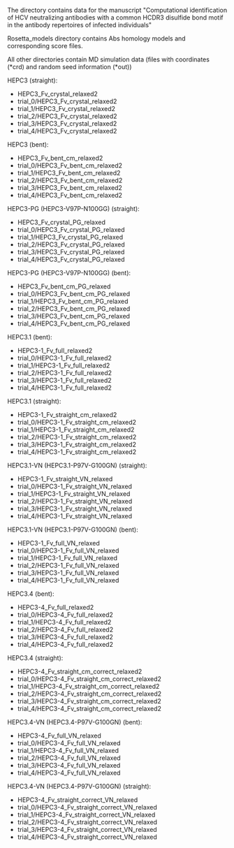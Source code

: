 The directory contains data for the manuscript 
"Computational identification of HCV neutralizing antibodies with a common HCDR3 disulfide bond motif in the antibody repertoires of infected individuals"

Rosetta_models directory contains Abs homology models and corresponding score files. 

All other directories contain MD simulation data (files with coordinates (*crd) and random seed information (*out))

HEPC3 (straight):
- HEPC3_Fv_crystal_relaxed2
- trial_0/HEPC3_Fv_crystal_relaxed2
- trial_1/HEPC3_Fv_crystal_relaxed2
- trial_2/HEPC3_Fv_crystal_relaxed2
- trial_3/HEPC3_Fv_crystal_relaxed2
- trial_4/HEPC3_Fv_crystal_relaxed2

HEPC3 (bent):
- HEPC3_Fv_bent_cm_relaxed2
- trial_0/HEPC3_Fv_bent_cm_relaxed2
- trial_1/HEPC3_Fv_bent_cm_relaxed2
- trial_2/HEPC3_Fv_bent_cm_relaxed2
- trial_3/HEPC3_Fv_bent_cm_relaxed2
- trial_4/HEPC3_Fv_bent_cm_relaxed2

HEPC3-PG (HEPC3-V97P-N100GG) (straight):
- HEPC3_Fv_crystal_PG_relaxed
- trial_0/HEPC3_Fv_crystal_PG_relaxed
- trial_1/HEPC3_Fv_crystal_PG_relaxed
- trial_2/HEPC3_Fv_crystal_PG_relaxed
- trial_3/HEPC3_Fv_crystal_PG_relaxed
- trial_4/HEPC3_Fv_crystal_PG_relaxed

HEPC3-PG (HEPC3-V97P-N100GG) (bent):
- HEPC3_Fv_bent_cm_PG_relaxed
- trial_0/HEPC3_Fv_bent_cm_PG_relaxed
- trial_1/HEPC3_Fv_bent_cm_PG_relaxed
- trial_2/HEPC3_Fv_bent_cm_PG_relaxed
- trial_3/HEPC3_Fv_bent_cm_PG_relaxed
- trial_4/HEPC3_Fv_bent_cm_PG_relaxed

HEPC3.1 (bent):
- HEPC3-1_Fv_full_relaxed2
- trial_0/HEPC3-1_Fv_full_relaxed2
- trial_1/HEPC3-1_Fv_full_relaxed2
- trial_2/HEPC3-1_Fv_full_relaxed2
- trial_3/HEPC3-1_Fv_full_relaxed2
- trial_4/HEPC3-1_Fv_full_relaxed2

HEPC3.1 (straight):
- HEPC3-1_Fv_straight_cm_relaxed2
- trial_0/HEPC3-1_Fv_straight_cm_relaxed2
- trial_1/HEPC3-1_Fv_straight_cm_relaxed2
- trial_2/HEPC3-1_Fv_straight_cm_relaxed2
- trial_3/HEPC3-1_Fv_straight_cm_relaxed2
- trial_4/HEPC3-1_Fv_straight_cm_relaxed2

HEPC3.1-VN (HEPC3.1-P97V-G100GN) (straight):
- HEPC3-1_Fv_straight_VN_relaxed
- trial_0/HEPC3-1_Fv_straight_VN_relaxed
- trial_1/HEPC3-1_Fv_straight_VN_relaxed
- trial_2/HEPC3-1_Fv_straight_VN_relaxed
- trial_3/HEPC3-1_Fv_straight_VN_relaxed
- trial_4/HEPC3-1_Fv_straight_VN_relaxed

HEPC3.1-VN (HEPC3.1-P97V-G100GN) (bent):
- HEPC3-1_Fv_full_VN_relaxed
- trial_0/HEPC3-1_Fv_full_VN_relaxed
- trial_1/HEPC3-1_Fv_full_VN_relaxed
- trial_2/HEPC3-1_Fv_full_VN_relaxed
- trial_3/HEPC3-1_Fv_full_VN_relaxed
- trial_4/HEPC3-1_Fv_full_VN_relaxed

HEPC3.4 (bent):
- HEPC3-4_Fv_full_relaxed2
- trial_0/HEPC3-4_Fv_full_relaxed2
- trial_1/HEPC3-4_Fv_full_relaxed2
- trial_2/HEPC3-4_Fv_full_relaxed2
- trial_3/HEPC3-4_Fv_full_relaxed2
- trial_4/HEPC3-4_Fv_full_relaxed2

HEPC3.4 (straight):
- HEPC3-4_Fv_straight_cm_correct_relaxed2
- trial_0/HEPC3-4_Fv_straight_cm_correct_relaxed2
- trial_1/HEPC3-4_Fv_straight_cm_correct_relaxed2
- trial_2/HEPC3-4_Fv_straight_cm_correct_relaxed2
- trial_3/HEPC3-4_Fv_straight_cm_correct_relaxed2
- trial_4/HEPC3-4_Fv_straight_cm_correct_relaxed2

HEPC3.4-VN (HEPC3.4-P97V-G100GN) (bent):
- HEPC3-4_Fv_full_VN_relaxed
- trial_0/HEPC3-4_Fv_full_VN_relaxed
- trial_1/HEPC3-4_Fv_full_VN_relaxed
- trial_2/HEPC3-4_Fv_full_VN_relaxed
- trial_3/HEPC3-4_Fv_full_VN_relaxed
- trial_4/HEPC3-4_Fv_full_VN_relaxed

HEPC3.4-VN (HEPC3.4-P97V-G100GN) (straight):
- HEPC3-4_Fv_straight_correct_VN_relaxed
- trial_0/HEPC3-4_Fv_straight_correct_VN_relaxed
- trial_1/HEPC3-4_Fv_straight_correct_VN_relaxed
- trial_2/HEPC3-4_Fv_straight_correct_VN_relaxed
- trial_3/HEPC3-4_Fv_straight_correct_VN_relaxed
- trial_4/HEPC3-4_Fv_straight_correct_VN_relaxed
